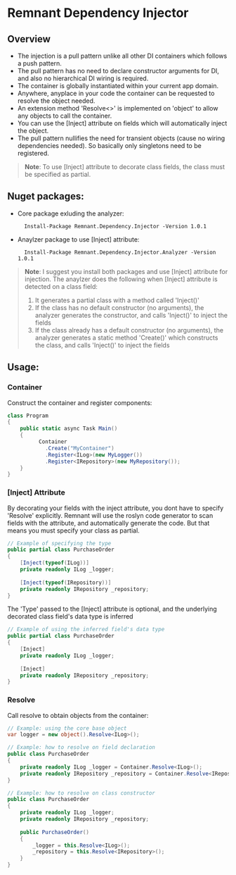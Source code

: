 # Remnant Dependency Injector

## Overview

- The injection is a pull pattern unlike all other DI containers which follows a push pattern.
- The pull pattern has no need to declare constructor arguments for DI, and also no hierarchical DI wiring is required.
- The container is globally instantiated within your current app domain.
- Anywhere, anyplace in your code the container can be requested to resolve the object needed.
- An extension method 'Resolve<<TType>>' is implemented on 'object' to allow any objects to call the container. 
- You can use the [Inject] attribute on fields which will automatically inject the object.
- The pull pattern nullifies the need for transient objects (cause no wiring dependencies needed). So basically only singletons need to be registered.

> **Note**: To use [Inject] attribute to decorate class fields, the class must be specified as partial.

## Nuget packages:

- Core package exluding the analyzer: 

        Install-Package Remnant.Dependency.Injector -Version 1.0.1

- Anaylzer package to use [Inject] attribute: 

        Install-Package Remnant.Dependency.Injector.Analyzer -Version 1.0.1

> **Note**: I suggest you install both packages and use [Inject] attribute for injection.
> The anaylzer does the following when [Inject] attribute is detected on a class field:
> 1. It generates a partial class with a method called 'Inject()'
> 2. If the class has no default constructor (no arguments), the analyzer generates the constructor, and calls 'Inject()' to inject the fields
> 3. If the class already has a default constructor (no arguments), the analyzer generates a static method 'Create()' which constructs the class, and calls 'Inject()' to inject the fields

## Usage:

### Container

Construct the container and register components:

```csharp
class Program
{
    public static async Task Main()
    {
          Container
            .Create("MyContainer")
            .Register<ILog>(new MyLogger())
            .Register<IRepository>(new MyRepository());
    }
}
```

### [Inject] Attribute

By decorating your fields with the inject attribute, you dont have to specify 'Resolve' explicitly.
Remnant will use the roslyn code generator to scan fields with the attribute, and automatically generate the code.
But that means you must specify your class as partial.


```csharp
// Example of specifying the type
public partial class PurchaseOrder
{
    [Inject(typeof(ILog))]
    private readonly ILog _logger;
    
    [Inject(typeof(IRepository))] 
    private readonly IRepository _repository;
}
```

The 'Type' passed to the [Inject] attribute is optional, and the underlying decorated class field's data type is inferred

```csharp
// Example of using the inferred field's data type
public partial class PurchaseOrder
{
    [Inject]
    private readonly ILog _logger;
    
    [Inject] 
    private readonly IRepository _repository;
}
```

### Resolve

Call resolve to obtain objects from the container:

```csharp
// Example: using the core base object
var logger = new object().Resolve<ILog>();
```


```csharp
// Example: how to resolve on field declaration
public class PurchaseOrder
{
    private readonly ILog _logger = Container.Resolve<ILog>();
    private readonly IRepository _repository = Container.Resolve<IRepository>();
}
```

```csharp
// Example: how to resolve on class constructor
public class PurchaseOrder
{
    private readonly ILog _logger;
    private readonly IRepository _repository;
    
    public PurchaseOrder()
    {
        _logger = this.Resolve<ILog>();
        _repository = this.Resolve<IRepository>();
    }
}
```

